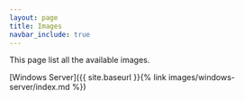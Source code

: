 ```yaml
---
layout: page
title: Images
navbar_include: true
---
```


This page list all the available images.

[Windows Server]({{ site.baseurl }}{% link images/windows-server/index.md %})
